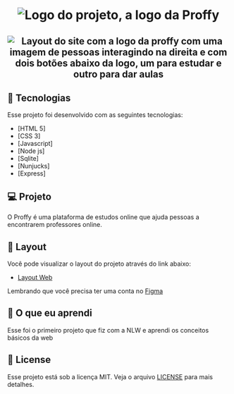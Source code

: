 <h1 align="center">
    <img src="https://raw.githubusercontent.com/rocketseat-education/nlw-02-discovery/master/.github/logo.svg" alt="Logo do projeto, a logo da Proffy">
</h1>

<h2 align="center">
    <img src="
https://github.com/rocketseat-education/nlw-02-discovery/raw/master/.github/proffy.png" alt="Layout do site com a logo da proffy com uma imagem de pessoas interagindo na direita e com dois botões abaixo da logo, um para estudar e outro para dar aulas">
</h2>

## 🧪 Tecnologias

Esse projeto foi desenvolvido com as seguintes tecnologias:

- [HTML 5]
- [CSS 3]
- [Javascript]
- [Node js]
- [Sqlite]
- [Nunjucks]
- [Express]

## 💻 Projeto

O Proffy é uma plataforma de estudos online que ajuda pessoas a encontrarem professores online.

## 🔖 Layout

Você pode visualizar o layout do projeto através do link abaixo:

- [Layout Web](https://www.figma.com/file/GHGS126t7WYjnPZdRKChJF/Proffy-Web)

Lembrando que você precisa ter uma conta no [Figma](http://figma.com/)

## 📖 O que eu aprendi

Esse foi o primeiro projeto que fiz com a NLW e aprendi os conceitos básicos da web

## 📝 License

Esse projeto está sob a licença MIT. Veja o arquivo [LICENSE](https://github.com/Kauacnok/proffy-discovery/blob/main/LICENSE) para mais detalhes.
